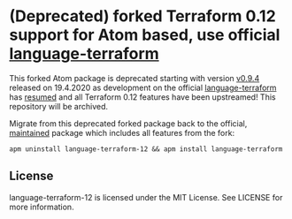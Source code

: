 # (Deprecated) forked Terraform 0.12 support for Atom based, use official [language-terraform](https://github.com/cmur2/language-terraform)

This forked Atom package is deprecated starting with version [v0.9.4](https://github.com/cmur2/language-terraform-12/releases/tag/v0.9.4) released on 19.4.2020 as development on the official [language-terraform](https://github.com/cmur2/language-terraform) has [resumed](https://github.com/cmur2/language-terraform/issues/46) and all Terraform 0.12 features have been upstreamed! This repository will be archived.

Migrate from this deprecated forked package back to the official, [maintained](https://github.com/cmur2/language-terraform/issues/46) package which includes all features from the fork:

```
apm uninstall language-terraform-12 && apm install language-terraform
```

## License

language-terraform-12 is licensed under the MIT License. See LICENSE for more information.
